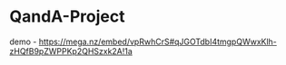 # QandA-Project

demo - https://mega.nz/embed/vpRwhCrS#qJGOTdbI4tmgpQWwxKlh-zHQfB9pZWPPKp2QHSzxk2A!1a
